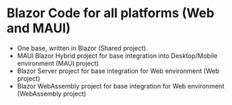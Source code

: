 # Blazor Code for all platforms (Web and MAUI)
- One base, written in Blazor (Shared project).
- MAUI Blazor Hybrid project for base integration into Desktop/Mobile environment (MAUI project)
- Blazor Server project for base integration for Web environment (Web project)
- Blazor WebAssembly project for base integration for Web environment (WebAssembly project)

